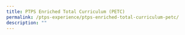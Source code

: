 ```yaml
---
title: PTPS Enriched Total Curriculum (PETC)
permalink: /ptps-experience/ptps-enriched-total-curriculum-petc/
description: ""
---
```

